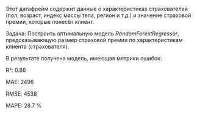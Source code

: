 Этот датафрейм содержит данные о характеристиках страхователей (пол, возраст, индекс массы тела, регион и т.д.) и значение страховой премии, которые понесёт клиент.

Задача: Построить оптимальную модель *RandomForestRegressor*, предсказывающую размер страховой премии по характеристикам клиента (страхователя).

В результате получена модель, имеющая метрики ошибок:

R²: 0.86

MAE: 2496

RMSE: 4538

MAPE: 28.7 %
